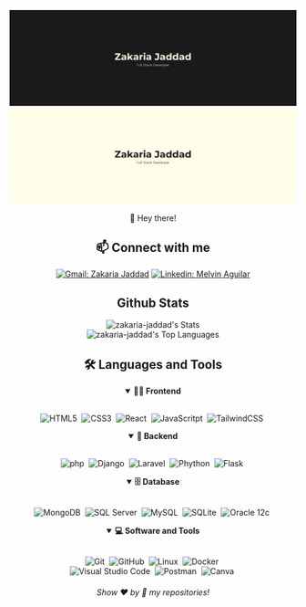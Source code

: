 ![Banner-dark-mode](./static/dark.png#gh-dark-mode-only)
![Banner-light-mode](./static/light.png#gh-light-mode-only)

<p align="center">
👋 Hey there!
</p>

<h2 align="center">📫 Connect with me</h2>

<div align = "center">
    
[![Gmail: Zakaria Jaddad](https://img.shields.io/badge/-gmail-red?style=for-the-badge&logo=Gmail&logoColor=white&link=mailto:zakaria.jaddad26@gmail.com)](mailto:zakaria.jaddad26@gmail.com) 
[![Linkedin: Melvin Aguilar](https://img.shields.io/badge/-linkedin-blue?style=for-the-badge&logo=Linkedin&logoColor=white&link=https://www.linkedin.com/in/zakaria-jaddad-4a59a3245/)](https://https://www.linkedin.com/in/zakaria-jaddad-4a59a3245/)
  
</div>

<h2 align="center">Github Stats</h2>

<div align = "center">

![zakaria-jaddad's Stats](https://github-readme-stats.vercel.app/api?username=zakaria-jaddad&theme=dark&show_icons=true&hide_border=false&count_private=true)
<br>
![zakaria-jaddad's Top Languages](https://github-readme-stats.vercel.app/api/top-langs/?username=zakaria-jaddad&theme=dark&show_icons=true&hide_border=false&layout=compact)

</div>
<div align = "center">

<h2 align="center">🛠️ Languages and Tools</h2>

<details open>
<summary><b>🏄‍♂️ Frontend</b></summary>
<br>
  
![HTML5](https://img.shields.io/badge/-HTML5-E34F26?style=for-the-badge&logo=html5&logoColor=white)&nbsp;
![CSS3](https://img.shields.io/badge/-CSS3-1572B6?style=for-the-badge&logo=css3)&nbsp;
![React](https://img.shields.io/badge/-React-%23404d59?style=for-the-badge&logo=react)&nbsp;
![JavaScritpt](https://img.shields.io/badge/JavaScript-323330?style=for-the-badge&logo=javascript&logoColor=F7DF1E)&nbsp;
![TailwindCSS](https://img.shields.io/badge/-Tailwind_CSS-38B2AC?style=for-the-badge&logo=tailwind-css&logoColor=white)&nbsp;
</details>

<details open>
<summary><b>🧰 Backend</b></summary>
<br>

![php](https://img.shields.io/badge/PHP-777BB4?style=for-the-badge&logo=php&logoColor=white)&nbsp;
![Django](https://img.shields.io/badge/Django-092E20?style=for-the-badge&logo=django&logoColor=white)&nbsp;
![Laravel](https://img.shields.io/badge/Laravel-FF2D20?style=for-the-badge&logo=laravel&logoColor=white)&nbsp;
![Phython](https://img.shields.io/badge/Python-14354C?style=for-the-badge&logo=python&logoColor=white)&nbsp;
![Flask](https://img.shields.io/badge/Flask-000000?style=for-the-badge&logo=flask&logoColor=white)&nbsp;

</details>

<details open>
<summary><b>🗄️ Database</b></summary>
<br>

![MongoDB](https://img.shields.io/badge/-MongoDB-47A248?style=for-the-badge&logo=mongodb&logoColor=white)&nbsp;
![SQL Server](https://img.shields.io/badge/-SQL%20Server-CC2927?style=for-the-badge&logo=microsoft-sql-server&logoColor=white)&nbsp;
![MySQL](https://img.shields.io/badge/-MySQL-00000F?style=for-the-badge&logo=mysql)&nbsp;
![SQLite](https://img.shields.io/badge/SQLite-07405E?style=for-the-badge&logo=sqlite&logoColor=white)&nbsp;
![Oracle 12c](https://img.shields.io/badge/-Oracle%2012c-F80000?style=for-the-badge&logo=oracle&logoColor=white)&nbsp;

</details>

<details open>
<summary><b>💻 Software and Tools</b></summary>
<br>

![Git](https://img.shields.io/badge/-Git-F05032?style=for-the-badge&logo=git&logoColor=white)&nbsp;
![GitHub](https://img.shields.io/badge/-GitHub-181717?style=for-the-badge&logo=github)&nbsp;
![Linux](https://img.shields.io/badge/-Linux-FCC624?style=for-the-badge&logo=linux&logoColor=black)&nbsp;
![Docker](https://img.shields.io/badge/-Docker-2496ED?style=for-the-badge&logo=docker&logoColor=white)&nbsp;
<br>
![Visual Studio Code](https://img.shields.io/badge/-VSCODE-007ACC?style=for-the-badge&&logo=visual-studio-code&logoColor=white)&nbsp;
![Postman](https://img.shields.io/badge/-Postman-FF6C37?style=for-the-badge&logo=postman&logoColor=white)&nbsp;
![Canva](https://img.shields.io/badge/-Canva-00C4CC?style=for-the-badge&logo=canva&logoColor=white)&nbsp;

</details>
</div>

<h6 align="center">Show ❤️ by 🌟 my repositories!</h6>
